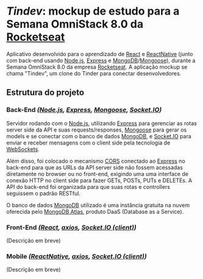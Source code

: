 # *Tindev*: mockup de estudo para a Semana OmniStack 8.0 da [Rocketseat](https://rocketseat.com.br/)

Aplicativo desenvolvido para o aprendizado de [React](https://reactjs.org/) e [ReactNative](https://facebook.github.io/react-native/) (junto com back-end usando [Node.js](https://nodejs.org/en/), [Express](https://expressjs.com/) e [MongoDB](https://www.mongodb.com/)/[Mongoose](https://mongoosejs.com/)), durante a Semana OmniStack 8.0 da empresa [Rocketseat](https://rocketseat.com.br/). A aplicação mockup se chama "Tindev", um clone do Tinder para conectar desenvolvedores.

## Estrutura do projeto

### Back-End *([Node.js](https://nodejs.org/en/), [Express](https://expressjs.com/), [Mongoose](https://mongoosejs.com/), [Socket.IO](https://socket.io/))*

Servidor rodando com o [Node.js](https://nodejs.org/en/), utilizando [Express](https://expressjs.com/) para gerenciar as rotas server side da API e suas requests/responses, [Mongoose](https://mongoosejs.com/) para gerar os models e se conectar com o banco de dados [MongoDB](https://www.mongodb.com/), e [Socket.IO](https://socket.io/) para enviar e receber mensagens com o client side pela tecnologia de [WebSockets](https://developer.mozilla.org/en-US/docs/Web/API/WebSockets_API).

Além disso, foi colocado o mecanismo [CORS](https://developer.mozilla.org/en-US/docs/Web/HTTP/CORS) conectado ao [Express](https://expressjs.com/) no back-end para que as URLs da API server side não fossem acessadas diretamente no browser ou no front-end, exigindo uma uma interface de conexão HTTP no client side para fazer GETs, POSTs, PUTs e DELETEs. A API do back-end foi organizada para que suas rotas e controllers seguissem o padrão RESTful.

O banco de dados [MongoDB](https://www.mongodb.com/) utilizado é uma instância gratuita na nuvem oferecida pelo [MongoDB Atlas](https://www.mongodb.com/cloud/atlas/lp/general/try?jmp=search&utm_source=google&utm_campaign=GS_Americas_Brazil_Search_Brand_Atlas_Desktop&utm_term=mongodb%20atlas&utm_device=c&utm_network=g&utm_medium=cpc_paid_search&utm_matchtype=e&utm_cid=1718986516&utm_asagid=66929795426&utm_adid=335229503988&gclid=CjwKCAjwkqPrBRA3EiwAKdtwkylSfyTvleINl3mqnzBTByiIK8Fl0qHqsxg-uYO47TmbuqGOnRYHvBoCbB8QAvD_BwE), produto DaaS (Database as a Service).

### Front-End *([React](https://reactjs.org/), [axios](https://github.com/axios/axios), [Socket.IO (client)](https://socket.io/))*

(Descrição em breve)

### Mobile *([ReactNative](https://facebook.github.io/react-native/), [axios](https://github.com/axios/axios), [Socket.IO (client)](https://socket.io/))*

(Descrição em breve)
